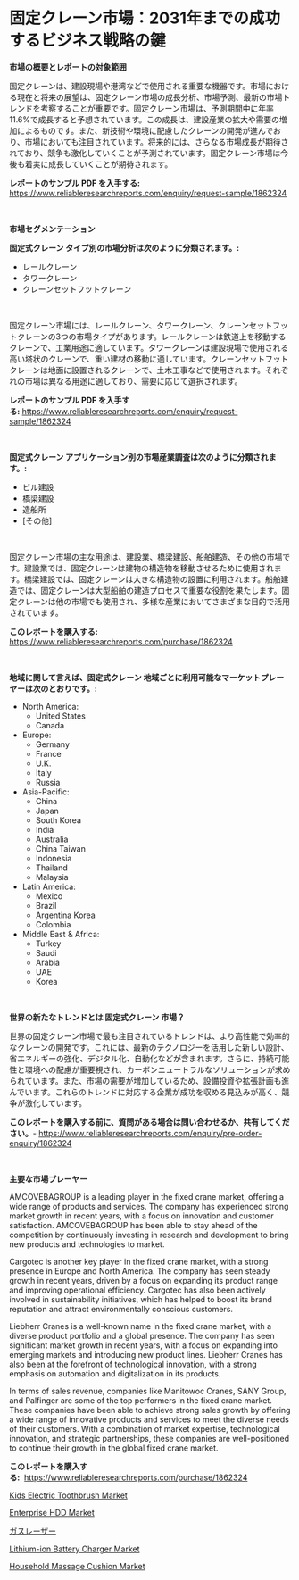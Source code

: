 <p><h1>固定クレーン市場：2031年までの成功するビジネス戦略の鍵</h1></p><p><strong>市場の概要とレポートの対象範囲</strong></p>
<p><p>固定クレーンは、建設現場や港湾などで使用される重要な機器です。市場における現在と将来の展望は、固定クレーン市場の成長分析、市場予測、最新の市場トレンドを考察することが重要です。固定クレーン市場は、予測期間中に年率11.6%で成長すると予想されています。この成長は、建設産業の拡大や需要の増加によるものです。また、新技術や環境に配慮したクレーンの開発が進んでおり、市場においても注目されています。将来的には、さらなる市場成長が期待されており、競争も激化していくことが予測されています。固定クレーン市場は今後も着実に成長していくことが期待されます。</p></p>
<p><strong>レポートのサンプル PDF を入手する:</strong> <a href="https://www.reliableresearchreports.com/enquiry/request-sample/1862324">https://www.reliableresearchreports.com/enquiry/request-sample/1862324</a></p>
<p>&nbsp;</p>
<p><strong>市場セグメンテーション</strong></p>
<p><strong>固定式クレーン タイプ別の市場分析は次のように分類されます。:</strong></p>
<p><ul><li>レールクレーン</li><li>タワークレーン</li><li>クレーンセットフットクレーン</li></ul></p>
<p>&nbsp;</p>
<p><p>固定クレーン市場には、レールクレーン、タワークレーン、クレーンセットフットクレーンの3つの市場タイプがあります。レールクレーンは鉄道上を移動するクレーンで、工業用途に適しています。タワークレーンは建設現場で使用される高い塔状のクレーンで、重い建材の移動に適しています。クレーンセットフットクレーンは地面に設置されるクレーンで、土木工事などで使用されます。それぞれの市場は異なる用途に適しており、需要に応じて選択されます。</p></p>
<p><strong>レポートのサンプル PDF を入手する:</strong>&nbsp;<a href="https://www.reliableresearchreports.com/enquiry/request-sample/1862324">https://www.reliableresearchreports.com/enquiry/request-sample/1862324</a></p>
<p>&nbsp;</p>
<p><strong> 固定式クレーン アプリケーション別の市場産業調査は次のように分類されます。:</strong></p>
<p><ul><li>ビル建設</li><li>橋梁建設</li><li>造船所</li><li>[その他]</li></ul></p>
<p>&nbsp;</p>
<p><p>固定クレーン市場の主な用途は、建設業、橋梁建設、船舶建造、その他の市場です。建設業では、固定クレーンは建物の構造物を移動させるために使用されます。橋梁建設では、固定クレーンは大きな構造物の設置に利用されます。船舶建造では、固定クレーンは大型船舶の建造プロセスで重要な役割を果たします。固定クレーンは他の市場でも使用され、多様な産業においてさまざまな目的で活用されています。</p></p>
<p><strong>このレポートを購入する:</strong>&nbsp; <a href="https://www.reliableresearchreports.com/purchase/1862324">https://www.reliableresearchreports.com/purchase/1862324</a></p>
<p>&nbsp;</p>
<p><strong>地域に関して言えば、固定式クレーン 地域ごとに利用可能なマーケットプレーヤーは次のとおりです。:</strong></p>
<p><ul>
    <li>
        North America:
        <ul>
            <li>United States</li>
            <li>Canada</li>
        </ul>
    </li>
    <li>
        Europe:
        <ul>
            <li>Germany</li>
            <li>France</li>
            <li>U.K.</li>
            <li>Italy</li>
            <li>Russia</li>
        </ul>
    </li>
    <li>
        Asia-Pacific:
        <ul>
            <li>China</li>
            <li>Japan</li>
            <li>South Korea</li>
            <li>India</li>
            <li>Australia</li>
            <li>China Taiwan</li>
            <li>Indonesia</li>
            <li>Thailand</li>
            <li>Malaysia</li>
        </ul>
    </li>
    <li>
        Latin America:
        <ul>
            <li>Mexico</li>
            <li>Brazil</li>
            <li>Argentina Korea</li>
            <li>Colombia</li>
        </ul>
    </li>
    <li>
        Middle East & Africa:
        <ul>
            <li>Turkey</li>
            <li>Saudi</li>
            <li>Arabia</li>
            <li>UAE</li>
            <li>Korea</li>
        </ul>
    </li>
    </ul></p>
<p>&nbsp;</p>
<p><strong>世界の新たなトレンドとは 固定式クレーン 市場？</strong></p>
<p><p>世界の固定クレーン市場で最も注目されているトレンドは、より高性能で効率的なクレーンの開発です。これには、最新のテクノロジーを活用した新しい設計、省エネルギーの強化、デジタル化、自動化などが含まれます。さらに、持続可能性と環境への配慮が重要視され、カーボンニュートラルなソリューションが求められています。また、市場の需要が増加しているため、設備投資や拡張計画も進んでいます。これらのトレンドに対応する企業が成功を収める見込みが高く、競争が激化しています。</p></p>
<p><strong>このレポートを購入する前に、質問がある場合は問い合わせるか、共有してください。</strong>- <a href="https://www.reliableresearchreports.com/enquiry/pre-order-enquiry/1862324">https://www.reliableresearchreports.com/enquiry/pre-order-enquiry/1862324</a></p>
<p>&nbsp;</p>
<p><strong>主要な市場プレーヤー</strong></p>
<p><p>AMCOVEBAGROUP is a leading player in the fixed crane market, offering a wide range of products and services. The company has experienced strong market growth in recent years, with a focus on innovation and customer satisfaction. AMCOVEBAGROUP has been able to stay ahead of the competition by continuously investing in research and development to bring new products and technologies to market.</p><p>Cargotec is another key player in the fixed crane market, with a strong presence in Europe and North America. The company has seen steady growth in recent years, driven by a focus on expanding its product range and improving operational efficiency. Cargotec has also been actively involved in sustainability initiatives, which has helped to boost its brand reputation and attract environmentally conscious customers.</p><p>Liebherr Cranes is a well-known name in the fixed crane market, with a diverse product portfolio and a global presence. The company has seen significant market growth in recent years, with a focus on expanding into emerging markets and introducing new product lines. Liebherr Cranes has also been at the forefront of technological innovation, with a strong emphasis on automation and digitalization in its products.</p><p>In terms of sales revenue, companies like Manitowoc Cranes, SANY Group, and Palfinger are some of the top performers in the fixed crane market. These companies have been able to achieve strong sales growth by offering a wide range of innovative products and services to meet the diverse needs of their customers. With a combination of market expertise, technological innovation, and strategic partnerships, these companies are well-positioned to continue their growth in the global fixed crane market.</p></p>
<p><strong>このレポートを購入する:</strong>&nbsp;&nbsp;<a href="https://www.reliableresearchreports.com/purchase/1862324">https://www.reliableresearchreports.com/purchase/1862324</a></p>
<p><p><a href="https://bubble-tree-ea4.notion.site/Global-Kids-Electric-Toothbrush-Market-Size-and-Market-Trends-Insights-and-Projections-from-2024-to-dc9a5f048fde41a3b3351e13aadc74af">Kids Electric Toothbrush Market</a></p><p><a href="https://view.publitas.com/reportprime-1/enterprise-hdd-market-challenges-opportunities-and-growth-drivers-and-major-market-players-forecasted-for-period-from-2023-2030/">Enterprise HDD Market</a></p><p><a href="https://github.com/sghwr779811674/Market-Research-Report-List-1/blob/main/6368208191799.md">ガスレーザー</a></p><p><a href="https://issuu.com/reportprime-2/docs/lithium-ion-battery-charger-market-size-2030.pptx">Lithium-ion Battery Charger Market</a></p><p><a href="https://thundering-castanet-c65.notion.site/Household-Massage-Cushion-Market-A-Comprehensive-Report-of-its-Market-Share-Growth-Trends-2024--c2d94c2e12ca46fdb7b77fddd7741c98">Household Massage Cushion Market</a></p></p>